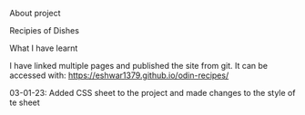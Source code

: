 About project

Recipies of Dishes

What I have learnt

I have linked multiple pages and published the site from git. It can be accessed with: https://eshwar1379.github.io/odin-recipes/

03-01-23:   Added CSS sheet to the project and made changes to the style of te sheet
